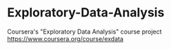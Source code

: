 # Exploratory-Data-Analysis
Coursera's "Exploratory Data Analysis" course project
https://www.coursera.org/course/exdata
